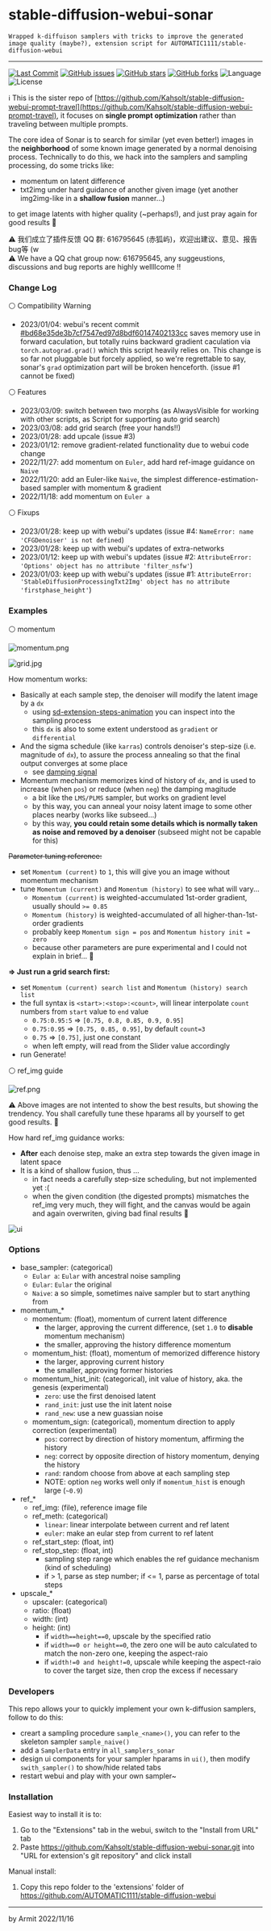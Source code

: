 # stable-diffusion-webui-sonar

    Wrapped k-diffuison samplers with tricks to improve the generated image quality (maybe?), extension script for AUTOMATIC1111/stable-diffusion-webui

----

<p align="left">
  <a href="https://github.com/Kahsolt/stable-diffusion-webui-sonar/commits"><img alt="Last Commit" src="https://img.shields.io/github/last-commit/Kahsolt/stable-diffusion-webui-sonar"></a>
  <a href="https://github.com/Kahsolt/stable-diffusion-webui-sonar/issues"><img alt="GitHub issues" src="https://img.shields.io/github/issues/Kahsolt/stable-diffusion-webui-sonar"></a>
  <a href="https://github.com/Kahsolt/stable-diffusion-webui-sonar/stargazers"><img alt="GitHub stars" src="https://img.shields.io/github/stars/Kahsolt/stable-diffusion-webui-sonar"></a>
  <a href="https://github.com/Kahsolt/stable-diffusion-webui-sonar/network"><img alt="GitHub forks" src="https://img.shields.io/github/forks/Kahsolt/stable-diffusion-webui-sonar"></a>
  <img alt="Language" src="https://img.shields.io/github/languages/top/Kahsolt/stable-diffusion-webui-sonar">
  <img alt="License" src="https://img.shields.io/github/license/Kahsolt/stable-diffusion-webui-sonar">
  <br/>
</p>

ℹ This is the sister repo of [https://github.com/Kahsolt/stable-diffusion-webui-prompt-travel](https://github.com/Kahsolt/stable-diffusion-webui-prompt-travel), it focuses on **single prompt optimization** rather than traveling between multiple prompts. 

The core idea of Sonar is to search for similar (yet even better!) images in the **neighborhood** of some known image generated by a normal denoising process. 
Technically to do this, we hack into the samplers and sampling processing, do some tricks like:

  - momentum on latent difference
  - txt2img under hard guidance of another given image (yet another img2img-like in a **shallow fusion** manner...)

to get image latents with higher quality (~perhaps!), and just pray again for good results 🤣

⚠ 我们成立了插件反馈 QQ 群: 616795645 (赤狐屿)，欢迎出建议、意见、报告bug等 (w  
⚠ We have a QQ chat group now: 616795645, any suggeustions, discussions and bug reports are highly wellllcome !!  


### Change Log

⚪ Compatibility Warning

- 2023/01/04: webui's recent commit [#bd68e35de3b7cf7547ed97d8bdf60147402133cc](https://github.com/AUTOMATIC1111/stable-diffusion-webui/commit/bd68e35de3b7cf7547ed97d8bdf60147402133cc) saves memory use in forward caculation, but totally ruins backward gradient caculation via `torch.autograd.grad()` which this script heavily relies on. This change is so far not pluggable but forcely applied, so we're regrettable to say, sonar's `grad` optimization part will be broken henceforth. (issue #1 cannot be fixed)

⚪ Features

- 2023/03/09: switch between two morphs (as AlwaysVisible for working with other scripts, as Script for supporting auto grid search)
- 2023/03/08: add grid search (free your hands!!)
- 2023/01/28: add upcale (issue #3)
- 2023/01/12: remove gradient-related functionality due to webui code change
- 2022/11/27: add momentum on `Euler`, add hard ref-image guidance on `Naive`
- 2022/11/20: add an Euler-like `Naive`, the simplest difference-estimation-based sampler with momentum & gradient
- 2022/11/18: add momentum on `Euler a`

⚪ Fixups

- 2023/01/28: keep up with webui's updates (issue #4: `NameError: name 'CFGDenoiser' is not defined`)
- 2023/01/28: keep up with webui's updates of extra-networks
- 2023/01/12: keep up with webui's updates (issue #2: `AttributeError: 'Options' object has no attribute 'filter_nsfw'`)
- 2023/01/03: keep up with webui's updates (issue #1: `AttributeError: 'StableDiffusionProcessingTxt2Img' object has no attribute 'firstphase_height'`)


### Examples

⚪ momentum

![momentum.png](img/momentum.png)

![grid.jpg](img/grid.jpg)

How momentum works:

- Basically at each sample step, the denoiser will modify the latent image by a `dx`
  - using [sd-extension-steps-animation](https://github.com/vladmandic/sd-extension-steps-animation) you can inspect into the sampling process
  - this `dx` is also to some extent understood as `gradient` or `differential`
- And the sigma schedule (like `karras`) controls denoiser's step-size (i.e. magnitude of `dx`), to assure the process annealing so that the final output converges at some place
  - see [damping signal](https://en.wikipedia.org/wiki/Damping#Damped_sine_wave)
- Momentum mechanism memorizes kind of history of `dx`, and is used to increase (when `pos`) or reduce (when `neg`) the damping magitude
  - a bit like the `LMS/PLMS` sampler, but works on gradient level
  - by this way, you can anneal your noisy latent image to some other places nearby (works like subseed...)
  - by this way, **you could retain some details which is normally taken as noise and removed by a denoiser** (subseed might not be capable for this)

<del> Parameter tuning reference: </del>

- set `Momentum (current)` to `1`, this will give you an image without momentum mechanism
- tune `Momentum (current)` and `Momentum (history)` to see what will vary...
  - `Momentum (current)` is weighted-accumulated 1st-order gradient, usually should `>= 0.85`
  - `Momentum (history)` is weighted-accumulated of all higher-than-1st-order gradients 
  - probably keep `Momentum sign = pos` and `Momentum history init = zero`
  - because other parameters are pure experimental and I could not explain in brief... 🤣

**=> Just run a grid search first:**

- set `Momentum (current) search list` and `Momentum (history) search list`
- the full syntax is `<start>:<stop>:<count>`, will linear interpolate `count` numbers from `start` value to `end` value
  - `0.75:0.95:5` => `[0.75, 0.8, 0.85, 0.9, 0.95]`
  - `0.75:0.95` => `[0.75, 0.85, 0.95]`, by default `count=3`
  - `0.75` => `[0.75]`, just one constant
  - when left empty, will read from the Slider value accordingly
- run Generate!


⚪ ref_img guide

![ref.png](img/ref.png)

⚠ Above images are not intented to show the best results, but showing the trendency. You shall carefully tune these hparams all by yourself to get good results. 🤣

How hard ref_img guidance works:

- **After** each denoise step, make an extra step towards the given image in latent space
- It is a kind of shallow fusion, thus ...
  - in fact needs a carefully step-size scheduling, but not implemented yet :(
  - when the given condition (the digested prompts) mismatches the ref_img very much, they will fight, and the canvas would be again and again overwriten, giving bad final results 🤣


![ui](img/ui.png)


### Options

- base_sampler: (categorical)
  - `Eular a`: `Eular` with ancestral noise sampling
  - `Eular`: `Eular` the original
  - `Naive`: a so simple, sometimes naive sampler but to start anything from
- momentum_*
  - momentum: (float), momentum of current latent difference
    - the larger, approving the current difference, (set `1.0` to **disable** momentum mechanism)
    - the smaller, approving the history difference momentum
  - momentum_hist: (float), momentum of memorized difference history
    - the larger, approving current history
    - the smaller, approving former histories
  - momentum_hist_init: (categorical), init value of history, aka. the genesis (experimental)
    - `zero`: use the first denoised latent
    - `rand_init`: just use the init latent noise 
    - `rand_new`: use a new guassian noise
  - momentum_sign: (categorical), momentum direction to apply correction (experimental)
    - `pos`: correct by direction of history momentum, affirming the history
    - `neg`: correct by opposite direction of history momentum, denying the history
    - `rand`: random choose from above at each sampling step
    - NOTE: option `neg` works well only if `momentum_hist` is enough large (`~0.9`)
- ref_*
  - ref_img: (file), reference image file
  - ref_meth: (categorical)
    - `linear`: linear interpolate between current and ref latent
    - `euler`: make an eular step from current to ref latent 
  - ref_start_step: (float, int)
  - ref_stop_step: (float, int)
    - sampling step range which enables the ref guidance mechanism (kind of scheduling)
    - if > 1, parse as step number; if <= 1, parse as percentage of total steps
- upscale_*
  - upscaler: (categorical)
  - ratio: (float)
  - width: (int)
  - height: (int)
    - if `width==height==0`, upscale by the specified ratio
    - if `width==0 or height==0`, the zero one will be auto calculated to match the non-zero one, keeping the aspect-raio
    - if `width!=0 and height!=0`, upscale while keeping the aspect-raio to cover the target size, then crop the excess if necessary


### Developers

This repo allows your to quickly implement your own k-diffusion samplers, follow to do this:

- creart a sampling procedure `sample_<name>()`, you can refer to the skeleton sampler `sample_naive()`
- add a `SamplerData` entry in `all_samplers_sonar`
- design ui components for your sampler hparams in `ui()`, then modify `swith_sampler()` to show/hide related tabs
- restart webui and play with your own sampler~


### Installation

Easiest way to install it is to:
1. Go to the "Extensions" tab in the webui, switch to the "Install from URL" tab
2. Paste https://github.com/Kahsolt/stable-diffusion-webui-sonar.git into "URL for extension's git repository" and click install

Manual install:
1. Copy this repo folder to the 'extensions' folder of https://github.com/AUTOMATIC1111/stable-diffusion-webui

----

by Armit
2022/11/16 
